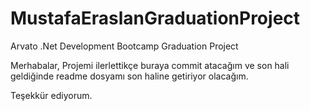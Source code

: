 # MustafaEraslanGraduationProject
Arvato .Net Development Bootcamp Graduation Project

Merhabalar, Projemi ilerlettikçe buraya commit atacağım ve son hali geldiğinde readme dosyamı son haline getiriyor olacağım.

Teşekkür ediyorum.

